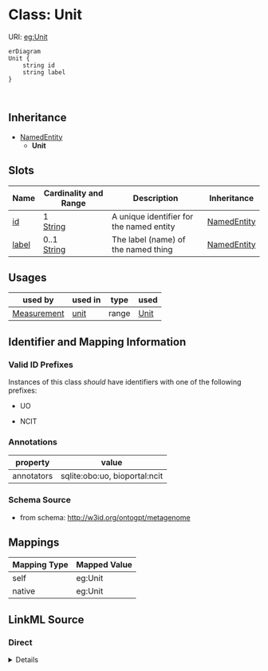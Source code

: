 

# Class: Unit



URI: [eg:Unit](http://w3id.org/ontogpt/environmental-metagenome/Unit)



```mermaid
erDiagram
Unit {
    string id  
    string label  
}



```




## Inheritance
* [NamedEntity](NamedEntity.md)
    * **Unit**



## Slots

| Name | Cardinality and Range | Description | Inheritance |
| ---  | --- | --- | --- |
| [id](id.md) | 1 <br/> [String](String.md) | A unique identifier for the named entity | [NamedEntity](NamedEntity.md) |
| [label](label.md) | 0..1 <br/> [String](String.md) | The label (name) of the named thing | [NamedEntity](NamedEntity.md) |





## Usages

| used by | used in | type | used |
| ---  | --- | --- | --- |
| [Measurement](Measurement.md) | [unit](unit.md) | range | [Unit](Unit.md) |






## Identifier and Mapping Information


### Valid ID Prefixes

Instances of this class *should* have identifiers with one of the following prefixes:

* UO

* NCIT






### Annotations

| property | value |
| --- | --- |
| annotators | sqlite:obo:uo, bioportal:ncit |



### Schema Source


* from schema: http://w3id.org/ontogpt/metagenome





## Mappings

| Mapping Type | Mapped Value |
| ---  | ---  |
| self | eg:Unit |
| native | eg:Unit |





## LinkML Source

<!-- TODO: investigate https://stackoverflow.com/questions/37606292/how-to-create-tabbed-code-blocks-in-mkdocs-or-sphinx -->

### Direct

<details>
```yaml
name: Unit
id_prefixes:
- UO
- NCIT
annotations:
  annotators:
    tag: annotators
    value: sqlite:obo:uo, bioportal:ncit
from_schema: http://w3id.org/ontogpt/metagenome
is_a: NamedEntity

```
</details>

### Induced

<details>
```yaml
name: Unit
id_prefixes:
- UO
- NCIT
annotations:
  annotators:
    tag: annotators
    value: sqlite:obo:uo, bioportal:ncit
from_schema: http://w3id.org/ontogpt/metagenome
is_a: NamedEntity
attributes:
  id:
    name: id
    annotations:
      prompt.skip:
        tag: prompt.skip
        value: 'true'
    description: A unique identifier for the named entity
    comments:
    - this is populated during the grounding and normalization step
    from_schema: http://w3id.org/ontogpt/metagenome
    rank: 1000
    identifier: true
    alias: id
    owner: Unit
    domain_of:
    - NamedEntity
    - Publication
    range: string
    required: true
  label:
    name: label
    annotations:
      owl:
        tag: owl
        value: AnnotationProperty, AnnotationAssertion
    description: The label (name) of the named thing
    from_schema: http://w3id.org/ontogpt/metagenome
    aliases:
    - name
    rank: 1000
    slot_uri: rdfs:label
    alias: label
    owner: Unit
    domain_of:
    - NamedEntity
    range: string

```
</details>